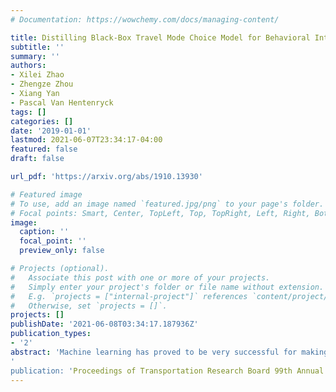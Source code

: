 ```yaml
---
# Documentation: https://wowchemy.com/docs/managing-content/

title: Distilling Black-Box Travel Mode Choice Model for Behavioral Interpretation
subtitle: ''
summary: ''
authors:
- Xilei Zhao
- Zhengze Zhou
- Xiang Yan
- Pascal Van Hentenryck
tags: []
categories: []
date: '2019-01-01'
lastmod: 2021-06-07T23:34:17-04:00
featured: false
draft: false

url_pdf: 'https://arxiv.org/abs/1910.13930'

# Featured image
# To use, add an image named `featured.jpg/png` to your page's folder.
# Focal points: Smart, Center, TopLeft, Top, TopRight, Left, Right, BottomLeft, Bottom, BottomRight.
image:
  caption: ''
  focal_point: ''
  preview_only: false

# Projects (optional).
#   Associate this post with one or more of your projects.
#   Simply enter your project's folder or file name without extension.
#   E.g. `projects = ["internal-project"]` references `content/project/deep-learning/index.md`.
#   Otherwise, set `projects = []`.
projects: []
publishDate: '2021-06-08T03:34:17.187936Z'
publication_types:
- '2'
abstract: 'Machine learning has proved to be very successful for making predictions in travel behavior modeling. However, most machine-learning models have complex model structures and offer little or no explanation as to how they arrive at these predictions. Interpretations about travel behavior models are essential for decision makers to understand travelers' preferences and plan policy interventions accordingly. Therefore, this paper proposes to apply and extend the model distillation approach, a model-agnostic machine-learning interpretation method, to explain how a black-box travel mode choice model makes predictions for the entire population and subpopulations of interest. Model distillation aims at compressing knowledge from a complex model (teacher) into an understandable and interpretable model (student). In particular, the paper integrates model distillation with market segmentation to generate more insights by accounting for heterogeneity. Furthermore, the paper provides a comprehensive comparison of student models with the benchmark model (decision tree) and the teacher model (gradient boosting trees) to quantify the fidelity and accuracy of the students' interpretations.
'
publication: 'Proceedings of Transportation Research Board 99th Annual Meeting, Washington, DC'
---
```

